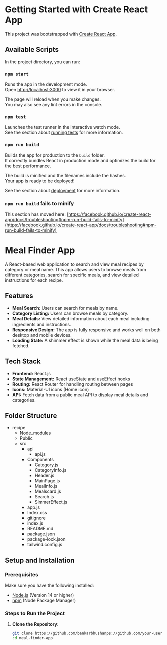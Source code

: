 # Getting Started with Create React App

This project was bootstrapped with [Create React App](https://github.com/facebook/create-react-app).

## Available Scripts

In the project directory, you can run:

### `npm start`

Runs the app in the development mode.\
Open [http://localhost:3000](http://localhost:3002) to view it in your browser.

The page will reload when you make changes.\
You may also see any lint errors in the console.

### `npm test`

Launches the test runner in the interactive watch mode.\
See the section about [running tests](https://facebook.github.io/create-react-app/docs/running-tests) for more information.

### `npm run build`

Builds the app for production to the `build` folder.\
It correctly bundles React in production mode and optimizes the build for the best performance.

The build is minified and the filenames include the hashes.\
Your app is ready to be deployed!

See the section about [deployment](https://facebook.github.io/create-react-app/docs/deployment) for more information.

### `npm run build` fails to minify

This section has moved here: [https://facebook.github.io/create-react-app/docs/troubleshooting#npm-run-build-fails-to-minify](https://facebook.github.io/create-react-app/docs/troubleshooting#npm-run-build-fails-to-minify)

#

# Meal Finder App

A React-based web application to search and view meal recipes by category or meal name. This app allows users to browse meals from different categories, search for specific meals, and view detailed instructions for each recipe.

## Features

- **Meal Search:** Users can search for meals by name.
- **Category Listing:** Users can browse meals by category.
- **Meal Details:** View detailed information about each meal including ingredients and instructions.
- **Responsive Design:** The app is fully responsive and works well on both desktop and mobile devices.
- **Loading State:** A shimmer effect is shown while the meal data is being fetched.

## Tech Stack

- **Frontend:** React.js
- **State Management:** React useState and useEffect hooks
- **Routing:** React Router for handling routing between pages
- **Icons:** Material-UI icons (Home icon)
- **API:** Fetch data from a public meal API to display meal details and categories.

## Folder Structure

- recipe
  - Node_modules
  - Public
  - src
    - api
      - api.js
    - Components
      - Category.js
      - CategoryInfo.js
      - Header.js
      - MainPage.js
      - MealInfo.js
      - Mealscard.js
      - Search.js
      - SimmerEffect.js
    - app.js
    - Index.css
    - gitignore
    - index.js
    - README.md
    - package.json
    - package-lock.json
    - tailwind.config.js

## Setup and Installation

### Prerequisites

Make sure you have the following installed:

- [Node.js](https://nodejs.org/) (Version 14 or higher)
- [npm](https://www.npmjs.com/) (Node Package Manager)

### Steps to Run the Project

1. **Clone the Repository:**

   ```bash
   git clone https://github.com/bankarbhushanps://github.com/your-username/meal-finder-app.git
   cd meal-finder-app
   ```
